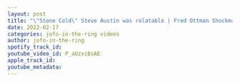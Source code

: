 ```yaml
---
layout: post
title: "\"Stone Cold\" Steve Austin was relatable | Fred Ottman Shockmaster explains"
date: 2022-02-17
categories: jofo-in-the-ring videos
author: jofo-in-the-ring
spotify_track_id: 
youtube_video_id: P_aUzxi8sAE
apple_track_id: 
youtube_metadata: 
---
```

